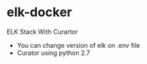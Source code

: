 # elk-docker
ELK Stack With Curartor

- You can change version of elk on .env file
- Curator using python 2.7
